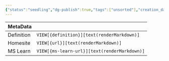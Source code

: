 ```yaml
---
{"status":"seedling","dg-publish":true,"tags":["unsorted"],"creation_date":"2024-05-10 08:23","definition":"undefined","ms-learn-url":"undefined","url":"undefined","aliases":null,"permalink":"/unsorted/snapshots/","dgPassFrontmatter":true}
---
```



| MetaData   |                                              |
| ---------- | -------------------------------------------- |
| Definition | `VIEW[{definition}][text(renderMarkdown)]`   |
| Homesite   | `VIEW[{url}][text(renderMarkdown)]`          |
| MS Learn   | `VIEW[{ms-learn-url}][text(renderMarkdown)]` |
